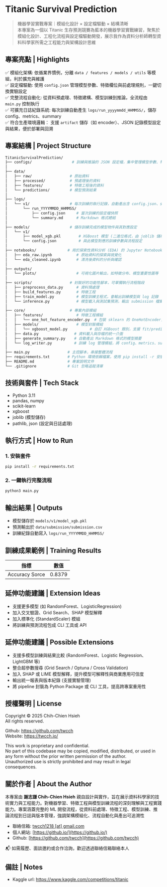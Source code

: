 # Titanic Survival Prediction

> 機器學習實戰專案｜模組化設計 × 設定檔驅動 × 結構清晰  
> 本專案為一個以 Titanic 生存預測競賽為藍本的機器學習實戰練習，聚焦於模組化設計、工程化流程與設定檔驅動開發，展示我作為資料分析師轉型資料科學家所需之工程能力與架構設計思維

## 專案亮點 | Highlights

✅ 模組化架構: 依循業界慣例，分離 `data / features / models / utils` 等模組，利於擴充與維護  
✅ 設定檔驅動: 使用 `config.json` 管理模型參數、特徵欄位與前處理規則，一鍵切換實驗設定  
✅ 完整流程自動化: 從資料預處理、特徵建構、模型訓練到推論，全流程由 `main.py` 控制執行  
✅ 可擴充日誌紀錄系統: 每次訓練自動產生 `logs/run_yyyymmdd_HHMMSS/`，儲存 config、metrics、summary  
✅ 符合生產環境邏輯： 支援 `artifact` 儲存（如 encoder）、JSON 記錄模型設定與結果，便於部署與回溯

## 專案結構 | Project Structure

```bash
TitanicSurvivalPrediction/
├── configs/                  # 訓練與推論的 JSON 設定檔，集中管理模型參數、特徵欄位與前處理邏輯
│
├── data/
│   ├── raw/                 # 原始資料
│   ├── processed/           # 預處理後的資料
│   ├── features/            # 特徵工程後的資料
│   └── predictions/         # 模型預測結果
│
├── logs/
│   └── v1/                  # 每次訓練的執行記錄，自動產出含 config.json、summary.md 的日誌資料夾
│       └── run_YYYYMMDD_HHMMSS/
│           ├── config.json     # 當次訓練的設定檔快照
│           └── summary.md      # Markdown 格式總結
│
├── models/                  # 儲存訓練完成的模型物件與其對應設定
│   └── v1/
│       ├── model_xgb.pkl        # XGBoost 模型 (二進位格式，由 joblib 儲存)
│       └── config.json          # 與此模型對應的訓練參數與流程設定
│
├── notebooks/              # 用於探索性資料分析 (EDA) 的 Jupyter Notebook 檔案
│   ├── eda_raw.ipynb           # 原始資料的探索與視覺化
│   └── eda_cleaned.ipynb       # 清洗後資料的分析與確認
│
├── outputs/
│   └── plots/                  # 可視化圖片輸出，如特徵分布、模型重要性圖等
│
├── scripts/                 # 封裝好的功能性腳本，可單獨執行流程階段
│   ├── preprocess_data.py      # 資料預處理
│   ├── build_features.py       # 特徵工程
│   ├── train_model.py          # 模型訓練主程式，會輸出訓練模型與 log 記錄
│   └── inference.py            # 模型載入與測試集預測，輸出 submission 檔案
│
├── core/                    # 專案內部模組
│   ├── features/               # 特徵工程模組
│   │   └── one_hot_feature_encoder.py  # 包裝 sklearn 的 OneHotEncoder，含自定義 artifact 儲存邏輯
│   ├── models/                 # 模型封裝模組
│   │   └── xgboost_model.py          # 自訂 XGBoost 類別，支援 fit/predict/save/load/artifact 儲存
│   ├── data.py                # 資料載入與存檔的統一介面
│   ├── generate_summary.py    # 自動產出 Markdown 格式的模型摘要
│   └── log_writer.py          # 訓練 log 管理模組，將 config、metrics、summary 一起寫入 logs 資料夾
│
├── main.py                 # 主控腳本，串接整體流程
├── requirements.txt        # Python 環境依賴檔案，使用 pip install -r 安裝
├── README.md               # 專案說明文件
└── .gitignore              # Git 忽略追蹤清單
```

## 技術與套件 | Tech Stack

- Python 3.11
- pandas, numpy
- scikit-learn
- xgboost
- joblib (模型儲存)
- pathlib, json (設定與日誌處理)

## 執行方式 | How to Run

### 1. 安裝套件

```bash
pip install -r requirements.txt
```

### 2. 一鍵執行完整流程

```bash
python3 main.py
```

## 輸出結果 | Outputs

- 模型儲存於 `models/v1/model_xgb.pkl`
- 預測輸出於 `data/submission/submission.csv`
- 訓練紀錄自動寫入 `logs/run_YYYYMMDD_HHMMSS/`

## 訓練成果範例 | Training Results

| 指標             | 數值     |
|----------------|--------|
| Accuracy Sorce | 0.8379 |

## 延伸功能建議 | Extension Ideas

- 支援更多模型 (如 RandomForest、LogisticRegression)
- 加入交叉驗證、Grid Search、SHAP 模型解釋 
- 加入標準化 (StandardScaler) 模組 
- 將訓練與預測流程包成 CLI 工具或 API

## 延伸功能建議 | Possible Extensions

- 支援多模型訓練與結果比較 (RandomForest、Logistic Regression、LightGBM 等)
- 整合超參數搜尋 (Grid Search / Optuna / Cross Validation)
- 加入 SHAP 或 LIME 模型解釋，提升模型可解釋性與商業應用可信度 
- 輸出統一報表與版本紀錄 (支援實驗管理)
- 將 pipeline 封裝為 Python Package 或 CLI 工具，提高跨專案重用性

## 授權聲明 | License

Copyright © 2025 Chih-Chien Hsieh  
All rights reserved.  

Github: https://github.com/twcch  
Website: https://twcch.io/  

This work is proprietary and confidential.  
No part of this codebase may be copied, modified, distributed, or used in any form without the prior written permission of the author.  
Unauthorized use is strictly prohibited and may result in legal consequences.

## 關於作者 | About the Author

本專案由 **謝志謙 Chih-Chien Hsieh** 親自設計與實作，旨在展示資料科學家的技術實力與工程能力。對機器學習、特徵工程與模型訓練流程的深刻理解與工程實踐能力。專案涵蓋完整的 ML 開發流程，從資料前處理、特徵工程、模型訓練、推論流程到日誌與版本管理，強調架構模組化、流程自動化與產出可追溯性

- 聯絡信箱: [twcch1218 [at] gmail.com](mailto:twcch1218@gmail.com)
- 個人網站: [https://github.io/](https://github.io/)
- Github: [https://github.com/twcch](https://github.com/twcch)

📬 如需履歷、面談邀約或合作洽詢，歡迎透過聯絡信箱聯絡本人

## 備註 | Notes

- Kaggle url: https://www.kaggle.com/competitions/titanic